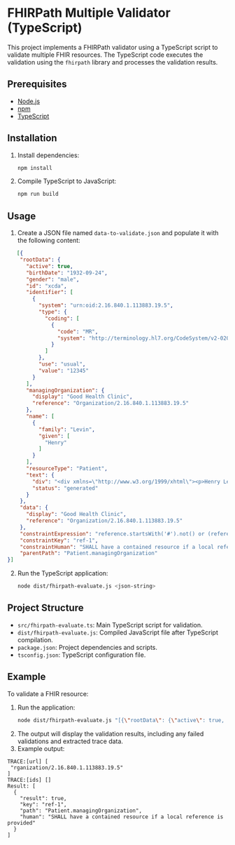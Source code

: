 # FHIRPath Multiple Validator (TypeScript)

This project implements a FHIRPath validator using a TypeScript script to validate multiple FHIR resources. The TypeScript code executes the validation using the `fhirpath` library and processes the validation results.

## Prerequisites
- [Node.js](https://nodejs.org/)
- [npm](https://www.npmjs.com/)
- [TypeScript](https://www.typescriptlang.org/)

## Installation

1. Install dependencies:
   ```sh
   npm install
   ```
2. Compile TypeScript to JavaScript:
    ```sh
    npm run build
    ```

## Usage

1. Create a JSON file named `data-to-validate.json` and populate it with the following content:
```json
   [{
    "rootData": {
      "active": true,
      "birthDate": "1932-09-24",
      "gender": "male",
      "id": "xcda",
      "identifier": [
        {
          "system": "urn:oid:2.16.840.1.113883.19.5",
          "type": {
            "coding": [
              {
                "code": "MR",
                "system": "http://terminology.hl7.org/CodeSystem/v2-0203"
              }
            ]
          },
          "use": "usual",
          "value": "12345"
        }
      ],
      "managingOrganization": {
        "display": "Good Health Clinic",
        "reference": "Organization/2.16.840.1.113883.19.5"
      },
      "name": [
        {
          "family": "Levin",
          "given": [
            "Henry"
          ]
        }
      ],
      "resourceType": "Patient",
      "text": {
        "div": "<div xmlns=\"http://www.w3.org/1999/xhtml\"><p>Henry Levin the 7th</p></div>",
        "status": "generated"
      }
    },
    "data": {
      "display": "Good Health Clinic",
      "reference": "Organization/2.16.840.1.113883.19.5"
    },
    "constraintExpression": "reference.startsWith('#').not() or (reference.substring(1).trace('url') in %rootResource.contained.id.trace('ids'))",
    "constraintKey": "ref-1",
    "constraintHuman": "SHALL have a contained resource if a local reference is provided",
    "parentPath": "Patient.managingOrganization"
}]
```

2. Run the TypeScript application:
   ```sh
   node dist/fhirpath-evaluate.js <json-string>
   ```

## Project Structure

- `src/fhirpath-evaluate.ts`: Main TypeScript script for validation.
- `dist/fhirpath-evaluate.js`: Compiled JavaScript file after TypeScript compilation.
- `package.json`: Project dependencies and scripts.
- `tsconfig.json`: TypeScript configuration file.

## Example

To validate a FHIR resource:
1. Run the application:
   ```sh
   node dist/fhirpath-evaluate.js "[{\"rootData\": {\"active\": true, \"birthDate\": \"1932-09-24\", \"gender\": \"male\", \"id\": \"xcda\", \"identifier\": [{\"system\": \"urn:oid:2.16.840.1.113883.19.5\", \"type\": {\"coding\": [{\"code\": \"MR\", \"system\": \"http://terminology.hl7.org/CodeSystem/v2-0203\"}]}, \"use\": \"usual\", \"value\": \"12345\"}], \"managingOrganization\": {\"display\": \"Good Health Clinic\", \"reference\": \"Organization/2.16.840.1.113883.19.5\"}, \"name\": [{\"family\": \"Levin\", \"given\": [\"Henry\"]}], \"resourceType\": \"Patient\", \"text\": {\"div\": \"<div xmlns=\\\\\\\"http://www.w3.org/1999/xhtml\\\\\\\">\\n      \\n      <p>Henry Levin the 7th</p>\\n    \\n    </div>\", \"status\": \"generated\"}}, \"data\": {\"display\": \"Good Health Clinic\", \"reference\": \"Organization/2.16.840.1.113883.19.5\"}, \"constraintExpression\": \"reference.startsWith('#').not() or (reference.substring(1).trace('url') in %rootResource.contained.id.trace('ids'))\", \"constraintKey\": \"ref-1\", \"constraintHuman\": \"SHALL have a contained resource if a local reference is provided\", \"parentPath\": \"Patient.managingOrganization\"}]"
   ```
2. The output will display the validation results, including any failed validations and extracted trace data.
3. Example output:
```text
TRACE:[url] [
 "rganization/2.16.840.1.113883.19.5"
]
TRACE:[ids] []
Result: [
  {
    "result": true,
    "key": "ref-1",
    "path": "Patient.managingOrganization",
    "human": "SHALL have a contained resource if a local reference is provided"
  }
]
```
   
